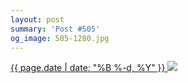 ```yaml
---
layout: post
summary: 'Post #505'
og_image: 505-1280.jpg
---
```


<p>
 <time>
  <a href="/505">
   {{ page.date | date: "%B %-d, %Y" }}
  </a>
 </time>
 <a href="/505">
  <img sizes="(min-width: 700px) 50vw, calc(100vw - 2rem)" src="{{ site.assets_url }}/505-640.jpg" srcset="{{ site.assets_url }}/505-1280.jpg 1280w, {{ site.assets_url }}/505-960.jpg 960w, {{ site.assets_url }}/505-640.jpg 640w, {{ site.assets_url }}/505-320.jpg 320w"/>
 </a>
</p>
